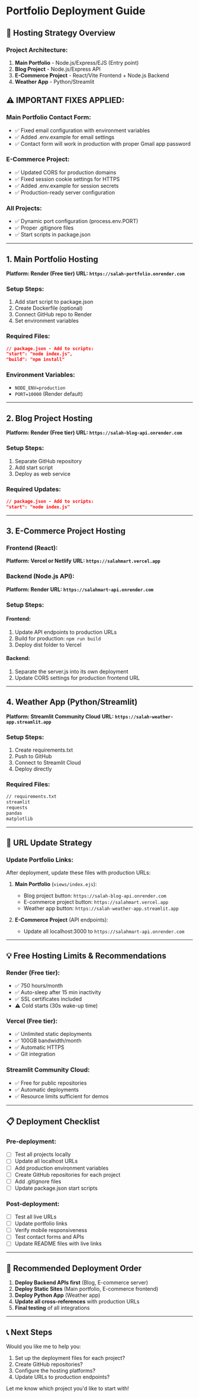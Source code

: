 # Portfolio Deployment Guide

## 🚀 Hosting Strategy Overview

### **Project Architecture:**
1. **Main Portfolio** - Node.js/Express/EJS (Entry point)
2. **Blog Project** - Node.js/Express API
3. **E-Commerce Project** - React/Vite Frontend + Node.js Backend
4. **Weather App** - Python/Streamlit

## ⚠️ **IMPORTANT FIXES APPLIED:**

### **Main Portfolio Contact Form:**
- ✅ Fixed email configuration with environment variables
- ✅ Added .env.example for email settings
- ✅ Contact form will work in production with proper Gmail app password

### **E-Commerce Project:**
- ✅ Updated CORS for production domains
- ✅ Fixed session cookie settings for HTTPS
- ✅ Added .env.example for session secrets
- ✅ Production-ready server configuration

### **All Projects:**
- ✅ Dynamic port configuration (process.env.PORT)
- ✅ Proper .gitignore files
- ✅ Start scripts in package.json

---

## **1. Main Portfolio Hosting**
**Platform: Render (Free tier)**
**URL: `https://salah-portfolio.onrender.com`**

### Setup Steps:
1. Add start script to package.json
2. Create Dockerfile (optional)
3. Connect GitHub repo to Render
4. Set environment variables

### Required Files:
```json
// package.json - Add to scripts:
"start": "node index.js",
"build": "npm install"
```

### Environment Variables:
- `NODE_ENV=production`
- `PORT=10000` (Render default)

---

## **2. Blog Project Hosting**
**Platform: Render (Free tier)**
**URL: `https://salah-blog-api.onrender.com`**

### Setup Steps:
1. Separate GitHub repository
2. Add start script
3. Deploy as web service

### Required Updates:
```json
// package.json - Add to scripts:
"start": "node index.js"
```

---

## **3. E-Commerce Project Hosting**

### **Frontend (React):**
**Platform: Vercel or Netlify**
**URL: `https://salahmart.vercel.app`**

### **Backend (Node.js API):**
**Platform: Render**
**URL: `https://salahmart-api.onrender.com`**

### Setup Steps:
#### Frontend:
1. Update API endpoints to production URLs
2. Build for production: `npm run build`
3. Deploy dist folder to Vercel

#### Backend:
1. Separate the server.js into its own deployment
2. Update CORS settings for production frontend URL

---

## **4. Weather App (Python/Streamlit)**
**Platform: Streamlit Community Cloud**
**URL: `https://salah-weather-app.streamlit.app`**

### Setup Steps:
1. Create requirements.txt
2. Push to GitHub
3. Connect to Streamlit Cloud
4. Deploy directly

### Required Files:
```txt
// requirements.txt
streamlit
requests
pandas
matplotlib
```

---

## **🔗 URL Update Strategy**

### Update Portfolio Links:
After deployment, update these files with production URLs:

1. **Main Portfolio** (`views/index.ejs`):
   - Blog project button: `https://salah-blog-api.onrender.com`
   - E-commerce project button: `https://salahmart.vercel.app`
   - Weather app button: `https://salah-weather-app.streamlit.app`

2. **E-Commerce Project** (API endpoints):
   - Update all localhost:3000 to `https://salahmart-api.onrender.com`

---

## **💡 Free Hosting Limits & Recommendations**

### **Render (Free tier):**
- ✅ 750 hours/month
- ✅ Auto-sleep after 15 min inactivity
- ✅ SSL certificates included
- ⚠️ Cold starts (30s wake-up time)

### **Vercel (Free tier):**
- ✅ Unlimited static deployments
- ✅ 100GB bandwidth/month
- ✅ Automatic HTTPS
- ✅ Git integration

### **Streamlit Community Cloud:**
- ✅ Free for public repositories
- ✅ Automatic deployments
- ✅ Resource limits sufficient for demos

---

## **📋 Deployment Checklist**

### Pre-deployment:
- [ ] Test all projects locally
- [ ] Update all localhost URLs
- [ ] Add production environment variables
- [ ] Create GitHub repositories for each project
- [ ] Add .gitignore files
- [ ] Update package.json start scripts

### Post-deployment:
- [ ] Test all live URLs
- [ ] Update portfolio links
- [ ] Verify mobile responsiveness
- [ ] Test contact forms and APIs
- [ ] Update README files with live links

---

## **🌟 Recommended Deployment Order**

1. **Deploy Backend APIs first** (Blog, E-commerce server)
2. **Deploy Static Sites** (Main portfolio, E-commerce frontend)  
3. **Deploy Python App** (Weather app)
4. **Update all cross-references** with production URLs
5. **Final testing** of all integrations

---

## **📞 Next Steps**

Would you like me to help you:
1. Set up the deployment files for each project?
2. Create GitHub repositories?
3. Configure the hosting platforms?
4. Update URLs to production endpoints?

Let me know which project you'd like to start with!